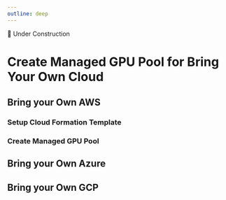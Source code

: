 ```yaml
---
outline: deep
---
```


🚧 Under Construction

# Create Managed GPU Pool for Bring Your Own Cloud

## Bring your Own AWS

### Setup Cloud Formation Template

### Create Managed GPU Pool

## Bring your Own Azure

## Bring your Own GCP